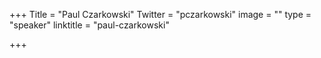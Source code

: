 +++
Title = "Paul Czarkowski"
Twitter = "pczarkowski"
image = ""
type = "speaker"
linktitle = "paul-czarkowski"

+++


